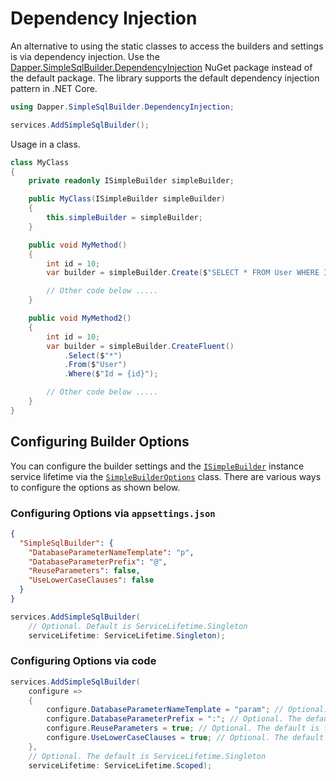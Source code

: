 # Dependency Injection

An alternative to using the static classes to access the builders and settings is via dependency injection. Use the [Dapper.SimpleSqlBuilder.DependencyInjection](https://www.nuget.org/packages/Dapper.SimpleSqlBuilder.DependencyInjection) NuGet package instead of the default package. The library supports the default dependency injection pattern in .NET Core.

```csharp
using Dapper.SimpleSqlBuilder.DependencyInjection;

services.AddSimpleSqlBuilder();
```

Usage in a class.

```csharp
class MyClass
{
    private readonly ISimpleBuilder simpleBuilder;

    public MyClass(ISimpleBuilder simpleBuilder)
    {
        this.simpleBuilder = simpleBuilder;
    }

    public void MyMethod()
    {
        int id = 10;
        var builder = simpleBuilder.Create($"SELECT * FROM User WHERE Id = {id}");

        // Other code below .....
    }

    public void MyMethod2()
    {
        int id = 10;
        var builder = simpleBuilder.CreateFluent()
            .Select($"*")
            .From($"User")
            .Where($"Id = {id}");

        // Other code below .....
    }
}
```

## Configuring Builder Options

You can configure the builder settings and the [`ISimpleBuilder`](../../api-docs/di/Dapper.SimpleSqlBuilder.DependencyInjection.ISimpleBuilder.yml) instance service lifetime via the [`SimpleBuilderOptions`](../../api-docs/di/Dapper.SimpleSqlBuilder.DependencyInjection.SimpleBuilderOptions.yml) class. There are various ways to configure the options as shown below.

### Configuring Options via `appsettings.json`

```json
{
  "SimpleSqlBuilder": {
    "DatabaseParameterNameTemplate": "p",
    "DatabaseParameterPrefix": "@",
    "ReuseParameters": false,
    "UseLowerCaseClauses": false
  }
}
```

```csharp
services.AddSimpleSqlBuilder(
    // Optional. Default is ServiceLifetime.Singleton
    serviceLifetime: ServiceLifetime.Singleton);
```

### Configuring Options via code

```csharp
services.AddSimpleSqlBuilder(
    configure =>
    {
        configure.DatabaseParameterNameTemplate = "param"; // Optional. The default is "p"
        configure.DatabaseParameterPrefix = ":"; // Optional. The default is "@"
        configure.ReuseParameters = true; // Optional. The default is false
        configure.UseLowerCaseClauses = true; // Optional. The default is false. This is only applicable to the fluent builder
    },
    // Optional. The default is ServiceLifetime.Singleton
    serviceLifetime: ServiceLifetime.Scoped);
```
